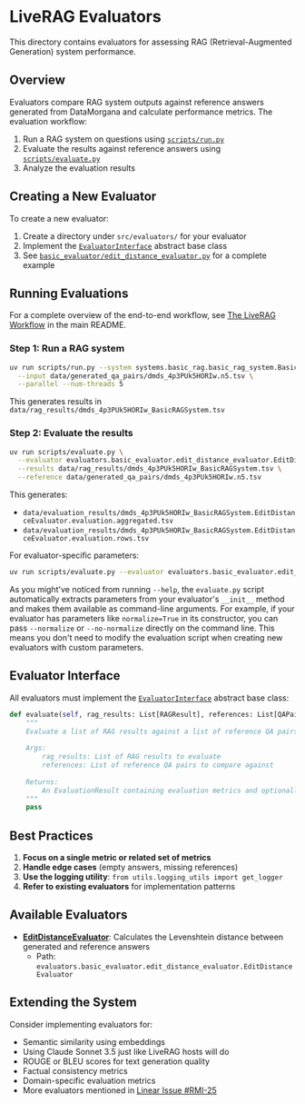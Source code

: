 # LiveRAG Evaluators

This directory contains evaluators for assessing RAG (Retrieval-Augmented Generation) system performance.

## Overview

Evaluators compare RAG system outputs against reference answers generated from DataMorgana and calculate performance metrics. The evaluation workflow:

1. Run a RAG system on questions using [`scripts/run.py`](../scripts/run.py)
2. Evaluate the results against reference answers using [`scripts/evaluate.py`](../scripts/evaluate.py)
3. Analyze the evaluation results

## Creating a New Evaluator

To create a new evaluator:

1. Create a directory under `src/evaluators/` for your evaluator
2. Implement the [`EvaluatorInterface`](./evaluator_interface.py) abstract base class
3. See [`basic_evaluator/edit_distance_evaluator.py`](./basic_evaluator/edit_distance_evaluator.py) for a complete example

## Running Evaluations

For a complete overview of the end-to-end workflow, see [The LiveRAG Workflow](../../README.md#the-liverag-workflow) in the main README.

### Step 1: Run a RAG system

```bash
uv run scripts/run.py --system systems.basic_rag.basic_rag_system.BasicRAGSystem \
  --input data/generated_qa_pairs/dmds_4p3PUk5HORIw.n5.tsv \
  --parallel --num-threads 5
```

This generates results in `data/rag_results/dmds_4p3PUk5HORIw_BasicRAGSystem.tsv`

### Step 2: Evaluate the results

```bash
uv run scripts/evaluate.py \
  --evaluator evaluators.basic_evaluator.edit_distance_evaluator.EditDistanceEvaluator \
  --results data/rag_results/dmds_4p3PUk5HORIw_BasicRAGSystem.tsv \
  --reference data/generated_qa_pairs/dmds_4p3PUk5HORIw.n5.tsv
```

This generates:

- `data/evaluation_results/dmds_4p3PUk5HORIw_BasicRAGSystem.EditDistanceEvaluator.evaluation.aggregated.tsv`
- `data/evaluation_results/dmds_4p3PUk5HORIw_BasicRAGSystem.EditDistanceEvaluator.evaluation.rows.tsv`

For evaluator-specific parameters:

```bash
uv run scripts/evaluate.py --evaluator evaluators.basic_evaluator.edit_distance_evaluator.EditDistanceEvaluator --help
```

As you might've noticed from running `--help`, the `evaluate.py` script automatically extracts parameters from your evaluator's `__init__` method and makes them available as command-line arguments. For example, if your evaluator has parameters like `normalize=True` in its constructor, you can pass `--normalize` or `--no-normalize` directly on the command line. This means you don't need to modify the evaluation script when creating new evaluators with custom parameters.

## Evaluator Interface

All evaluators must implement the [`EvaluatorInterface`](./evaluator_interface.py) abstract base class:

```python
def evaluate(self, rag_results: List[RAGResult], references: List[QAPair]) -> EvaluationResult:
    """
    Evaluate a list of RAG results against a list of reference QA pairs.
    
    Args:
        rag_results: List of RAG results to evaluate
        references: List of reference QA pairs to compare against
        
    Returns:
        An EvaluationResult containing evaluation metrics and optionally row-level results
    """
    pass
```

## Best Practices

1. **Focus on a single metric or related set of metrics**
2. **Handle edge cases** (empty answers, missing references)
3. **Use the logging utility**: `from utils.logging_utils import get_logger`
4. **Refer to existing evaluators** for implementation patterns

## Available Evaluators

- **[EditDistanceEvaluator](./basic_evaluator/edit_distance_evaluator.py)**: Calculates the Levenshtein distance between generated and reference answers
  - Path: `evaluators.basic_evaluator.edit_distance_evaluator.EditDistanceEvaluator`

## Extending the System

Consider implementing evaluators for:

- Semantic similarity using embeddings
- Using Claude Sonnet 3.5 just like LiveRAG hosts will do
- ROUGE or BLEU scores for text generation quality
- Factual consistency metrics
- Domain-specific evaluation metrics
- More evaluators mentioned in [Linear Issue #RMI-25](https://linear.app/rmit-liverag-2025/issue/RMI-25/develop-an-llm-based-evaluator-for-rag-system-assessment)
